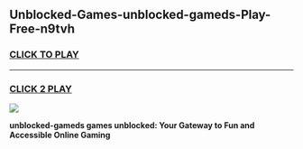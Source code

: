 
## Unblocked-Games-unblocked-gameds-Play-Free-n9tvh
<h3>
<a href="https://premium76.site?title=unblocked-gameds&ref=21A">CLICK TO PLAY</a></h3>
<hr>

<h3>
<a href="https://premium76.site?title=unblocked-gameds&ref=21A">CLICK 2 PLAY</a>
  
</h3>

<a href="https://premium76.site?title=unblocked-gameds&ref=21A"><img src="https://clearcache.store/games.png"></a>


**unblocked-gameds games unblocked: Your Gateway to Fun and Accessible Online Gaming**
